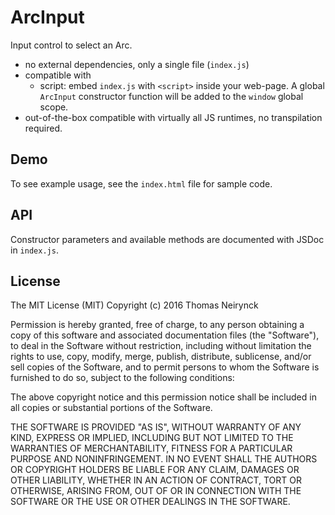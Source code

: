 # ArcInput

Input control to select an Arc.

- no external dependencies, only a single file (`index.js`)
- compatible with
    - script: embed `index.js` with `<script>` inside your web-page. A global `ArcInput` constructor function will be added to the `window` global scope.
- out-of-the-box compatible with virtually all JS runtimes, no transpilation required.

## Demo

To see example usage, see the `index.html` file for sample code.

## API

Constructor parameters and available methods are documented with JSDoc in `index.js`.

## License

The MIT License (MIT)
Copyright (c) 2016 Thomas Neirynck

Permission is hereby granted, free of charge, to any person obtaining a copy of this software and associated documentation files (the "Software"), to deal in the Software without restriction, including without limitation the rights to use, copy, modify, merge, publish, distribute, sublicense, and/or sell copies of the Software, and to permit persons to whom the Software is furnished to do so, subject to the following conditions:

The above copyright notice and this permission notice shall be included in all copies or substantial portions of the Software.

THE SOFTWARE IS PROVIDED "AS IS", WITHOUT WARRANTY OF ANY KIND, EXPRESS OR IMPLIED, INCLUDING BUT NOT LIMITED TO THE WARRANTIES OF MERCHANTABILITY, FITNESS FOR A PARTICULAR PURPOSE AND NONINFRINGEMENT. IN NO EVENT SHALL THE AUTHORS OR COPYRIGHT HOLDERS BE LIABLE FOR ANY CLAIM, DAMAGES OR OTHER LIABILITY, WHETHER IN AN ACTION OF CONTRACT, TORT OR OTHERWISE, ARISING FROM, OUT OF OR IN CONNECTION WITH THE SOFTWARE OR THE USE OR OTHER DEALINGS IN THE SOFTWARE.